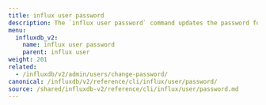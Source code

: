 ```yaml
---
title: influx user password
description: The `influx user password` command updates the password for a user in InfluxDB.
menu:
  influxdb_v2:
    name: influx user password
    parent: influx user
weight: 201
related:
  - /influxdb/v2/admin/users/change-password/
canonical: /influxdb/v2/reference/cli/influx/user/password/
source: /shared/influxdb-v2/reference/cli/influx/user/password.md
---
```


<!-- The content for this file is located at
// SOURCE content/shared/influxdb-v2/reference/cli/influx/user/password.md -->
